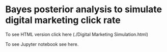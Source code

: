 # Bayes posterior analysis to simulate digital marketing click rate

To see HTML version click here (./Digital Marketing Simulation.html) 

To see Jupyter notebook see here.
